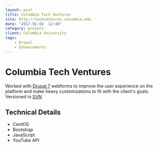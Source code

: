 ```yaml
---
layout: post
title: Columbia Tech Ventures
site: http://techventures.columbia.edu
date: "2017-02-04  12:40"
category: project
client: Columbia University
tags: 
    - Drupal
    - Enhancements
---
```

# Columbia Tech Ventures

Worked with <a href="https://www.drupal.org/about/drupal-7" target="_blank">Drupal 7</a> webforms to improve the user experience on the platform and make heavy customizations to fit with the client's goals. Versioned in <a href="https://subversion.apache.org/" target="_blank">SVN</a>.

## Technical Details

* CentOS
* Bootstrap
* JavaScript
* YouTube API
